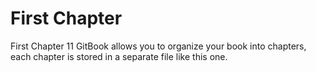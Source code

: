 # First Chapter
First Chapter
11
GitBook allows you to organize your book into chapters, each chapter is stored in a separate file like this one.
